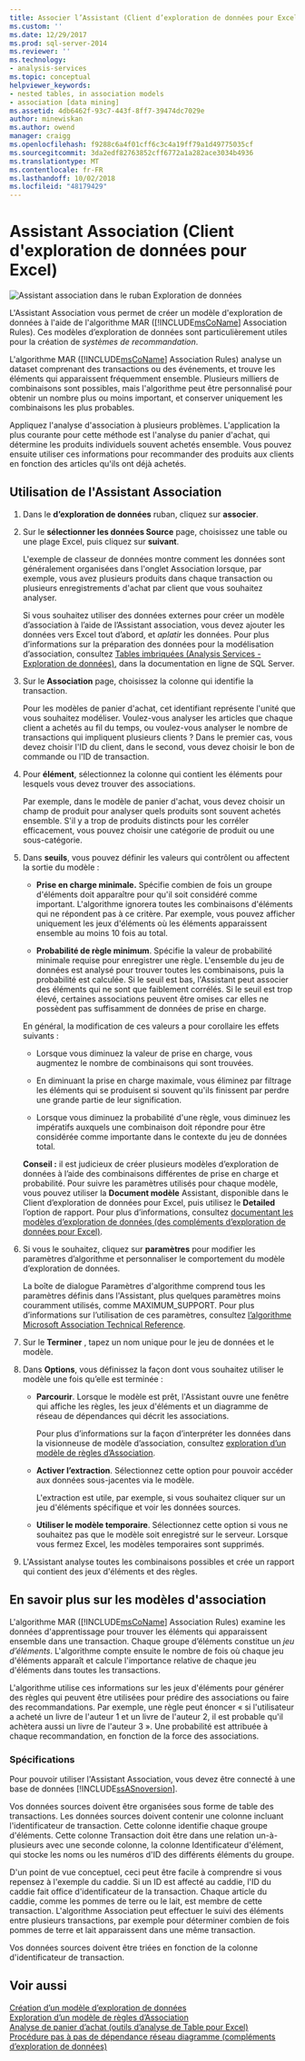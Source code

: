```yaml
---
title: Associer l’Assistant (Client d’exploration de données pour Excel) | Microsoft Docs
ms.custom: ''
ms.date: 12/29/2017
ms.prod: sql-server-2014
ms.reviewer: ''
ms.technology:
- analysis-services
ms.topic: conceptual
helpviewer_keywords:
- nested tables, in association models
- association [data mining]
ms.assetid: 4db6462f-93c7-443f-8ff7-39474dc7029e
author: minewiskan
ms.author: owend
manager: craigg
ms.openlocfilehash: f9288c6a4f01cff6c3c4a19ff79a1d49775035cf
ms.sourcegitcommit: 3da2edf82763852cff6772a1a282ace3034b4936
ms.translationtype: MT
ms.contentlocale: fr-FR
ms.lasthandoff: 10/02/2018
ms.locfileid: "48179429"
---
```

# <a name="associate-wizard-data-mining-client-for-excel"></a>Assistant Association (Client d'exploration de données pour Excel)
  ![Assistant association dans le ruban Exploration de données](media/dmc-associate.gif "associer l’Assistant dans le ruban Exploration de données")  
  
 L'Assistant Association vous permet de créer un modèle d'exploration de données à l'aide de l'algorithme MAR ([!INCLUDE[msCoName](../includes/msconame-md.md)] Association Rules). Ces modèles d’exploration de données sont particulièrement utiles pour la création de *systèmes de recommandation*.  
  
 L'algorithme MAR ([!INCLUDE[msCoName](../includes/msconame-md.md)] Association Rules) analyse un dataset comprenant des transactions ou des événements, et trouve les éléments qui apparaissent fréquemment ensemble. Plusieurs milliers de combinaisons sont possibles, mais l'algorithme peut être personnalisé pour obtenir un nombre plus ou moins important, et conserver uniquement les combinaisons les plus probables.  
  
 Appliquez l'analyse d'association à plusieurs problèmes. L'application la plus courante pour cette méthode est l'analyse du panier d'achat, qui détermine les produits individuels souvent achetés ensemble. Vous pouvez ensuite utiliser ces informations pour recommander des produits aux clients en fonction des articles qu'ils ont déjà achetés.  
  
## <a name="using-the-associate-wizard"></a>Utilisation de l'Assistant Association  
  
1.  Dans le **d’exploration de données** ruban, cliquez sur **associer**.  
  
2.  Sur le **sélectionner les données Source** page, choisissez une table ou une plage Excel, puis cliquez sur **suivant**.  
  
     L'exemple de classeur de données montre comment les données sont généralement organisées dans l'onglet Association lorsque, par exemple, vous avez plusieurs produits dans chaque transaction ou plusieurs enregistrements d'achat par client que vous souhaitez analyser.  
  
     Si vous souhaitez utiliser des données externes pour créer un modèle d’association à l’aide de l’Assistant association, vous devez ajouter les données vers Excel tout d’abord, et *aplatir* les données. Pour plus d’informations sur la préparation des données pour la modélisation d’association, consultez [Tables imbriquées &#40;Analysis Services - Exploration de données&#41;](data-mining/nested-tables-analysis-services-data-mining.md), dans la documentation en ligne de SQL Server.  
  
3.  Sur le **Association** page, choisissez la colonne qui identifie la transaction.  
  
     Pour les modèles de panier d'achat, cet identifiant représente l'unité que vous souhaitez modéliser. Voulez-vous analyser les articles que chaque client a achetés au fil du temps, ou voulez-vous analyser le nombre de transactions qui impliquent plusieurs clients ? Dans le premier cas, vous devez choisir l'ID du client, dans le second, vous devez choisir le bon de commande ou l'ID de transaction.  
  
4.  Pour **élément**, sélectionnez la colonne qui contient les éléments pour lesquels vous devez trouver des associations.  
  
     Par exemple, dans le modèle de panier d'achat, vous devez choisir un champ de produit pour analyser quels produits sont souvent achetés ensemble. S'il y a trop de produits distincts pour les corréler efficacement, vous pouvez choisir une catégorie de produit ou une sous-catégorie.  
  
5.  Dans **seuils**, vous pouvez définir les valeurs qui contrôlent ou affectent la sortie du modèle :  
  
    -   **Prise en charge minimale.** Spécifie combien de fois un groupe d'éléments doit apparaître pour qu'il soit considéré comme important. L'algorithme ignorera toutes les combinaisons d'éléments qui ne répondent pas à ce critère. Par exemple, vous pouvez afficher uniquement les jeux d'éléments où les éléments apparaissent ensemble au moins 10 fois au total.  
  
    -   **Probabilité de règle minimum**. Spécifie la valeur de probabilité minimale requise pour enregistrer une règle. L'ensemble du jeu de données est analysé pour trouver toutes les combinaisons, puis la probabilité est calculée. Si le seuil est bas, l'Assistant peut associer des éléments qui ne sont que faiblement corrélés. Si le seuil est trop élevé, certaines associations peuvent être omises car elles ne possèdent pas suffisamment de données de prise en charge.  
  
     En général, la modification de ces valeurs a pour corollaire les effets suivants :  
  
    -   Lorsque vous diminuez la valeur de prise en charge, vous augmentez le nombre de combinaisons qui sont trouvées.  
  
    -   En diminuant la prise en charge maximale, vous éliminez par filtrage les éléments qui se produisent si souvent qu'ils finissent par perdre une grande partie de leur signification.  
  
    -   Lorsque vous diminuez la probabilité d'une règle, vous diminuez les impératifs auxquels une combinaison doit répondre pour être considérée comme importante dans le contexte du jeu de données total.  
  
     **Conseil :** il est judicieux de créer plusieurs modèles d’exploration de données à l’aide des combinaisons différentes de prise en charge et probabilité. Pour suivre les paramètres utilisés pour chaque modèle, vous pouvez utiliser la **Document modèle** Assistant, disponible dans le Client d’exploration de données pour Excel, puis utilisez le **Detailed** l’option de rapport. Pour plus d’informations, consultez [documentant les modèles d’exploration de données &#40;des compléments d’exploration de données pour Excel&#41;](documenting-mining-models-data-mining-add-ins-for-excel.md).  
  
6.  Si vous le souhaitez, cliquez sur **paramètres** pour modifier les paramètres d’algorithme et personnaliser le comportement du modèle d’exploration de données.  
  
     La boîte de dialogue Paramètres d'algorithme comprend tous les paramètres définis dans l'Assistant, plus quelques paramètres moins couramment utilisés, comme MAXIMUM_SUPPORT. Pour plus d’informations sur l’utilisation de ces paramètres, consultez [l’algorithme Microsoft Association Technical Reference](data-mining/microsoft-association-algorithm-technical-reference.md).  
  
7.  Sur le **Terminer** , tapez un nom unique pour le jeu de données et le modèle.  
  
8.  Dans **Options**, vous définissez la façon dont vous souhaitez utiliser le modèle une fois qu’elle est terminée :  
  
    -   **Parcourir**.  Lorsque le modèle est prêt, l'Assistant ouvre une fenêtre qui affiche les règles, les jeux d'éléments et un diagramme de réseau de dépendances qui décrit les associations.  
  
         Pour plus d’informations sur la façon d’interpréter les données dans la visionneuse de modèle d’association, consultez [exploration d’un modèle de règles d’Association](browsing-an-association-rules-model.md).  
  
    -   **Activer l’extraction**. Sélectionnez cette option pour pouvoir accéder aux données sous-jacentes via le modèle.  
  
         L'extraction est utile, par exemple, si vous souhaitez cliquer sur un jeu d'éléments spécifique et voir les données sources.  
  
    -   **Utiliser le modèle temporaire**. Sélectionnez cette option si vous ne souhaitez pas que le modèle soit enregistré sur le serveur. Lorsque vous fermez Excel, les modèles temporaires sont supprimés.  
  
9. L'Assistant analyse toutes les combinaisons possibles et crée un rapport qui contient des jeux d'éléments et des règles.  
  
## <a name="more-about-association-models"></a>En savoir plus sur les modèles d'association  
 L'algorithme MAR ([!INCLUDE[msCoName](../includes/msconame-md.md)] Association Rules) examine les données d'apprentissage pour trouver les éléments qui apparaissent ensemble dans une transaction. Chaque groupe d’éléments constitue un *jeu d’éléments*. L'algorithme compte ensuite le nombre de fois où chaque jeu d'éléments apparaît et calcule l'importance relative de chaque jeu d'éléments dans toutes les transactions.  
  
 L'algorithme utilise ces informations sur les jeux d'éléments pour générer des règles qui peuvent être utilisées pour prédire des associations ou faire des recommandations. Par exemple, une règle peut énoncer « si l'utilisateur a acheté un livre de l'auteur 1 et un livre de l'auteur 2, il est probable qu'il achètera aussi un livre de l'auteur 3 ». Une probabilité est attribuée à chaque recommandation, en fonction de la force des associations.  
  
### <a name="requirements"></a>Spécifications  
 Pour pouvoir utiliser l'Assistant Association, vous devez être connecté à une base de données [!INCLUDE[ssASnoversion](../includes/ssasnoversion-md.md)].  
  
 Vos données sources doivent être organisées sous forme de table des transactions. Les données sources doivent contenir une colonne incluant l'identificateur de transaction. Cette colonne identifie chaque groupe d'éléments. Cette colonne Transaction doit être dans une relation un-à-plusieurs avec une seconde colonne, la colonne Identificateur d'élément, qui stocke les noms ou les numéros d'ID des différents éléments du groupe.  
  
 D'un point de vue conceptuel, ceci peut être facile à comprendre si vous repensez à l'exemple du caddie. Si un ID est affecté au caddie, l'ID du caddie fait office d'identificateur de la transaction. Chaque article du caddie, comme les pommes de terre ou le lait, est membre de cette transaction. L'algorithme Association peut effectuer le suivi des éléments entre plusieurs transactions, par exemple pour déterminer combien de fois pommes de terre et lait apparaissent dans une même transaction.  
  
 Vos données sources doivent être triées en fonction de la colonne d'identificateur de transaction.  
  
## <a name="see-also"></a>Voir aussi  
 [Création d’un modèle d’exploration de données](creating-a-data-mining-model.md)   
 [Exploration d’un modèle de règles d’Association](browsing-an-association-rules-model.md)   
 [Analyse de panier d’achat &#40;outils d’analyse de Table pour Excel&#41;](shopping-basket-analysis-table-analysistools-for-excel.md)   
 [Procédure pas à pas de dépendance réseau diagramme &#40;compléments d’exploration de données&#41;](dependency-network-diagram-walkthrough-data-mining-add-ins.md)  
  
  
